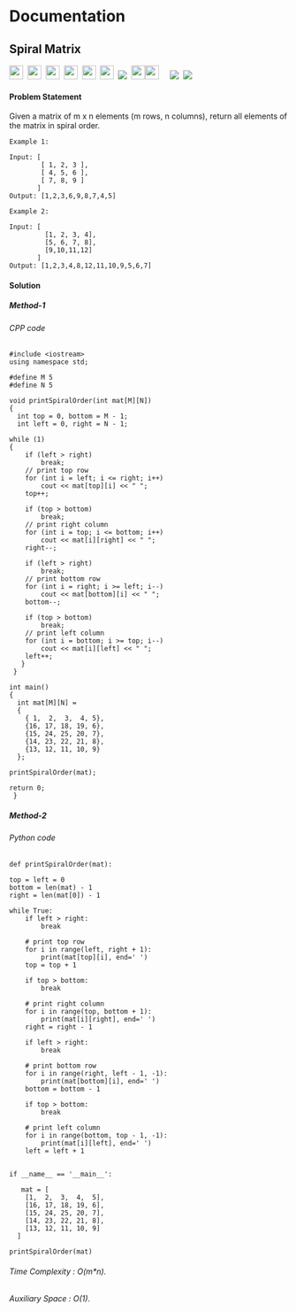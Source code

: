 # Documentation

## Spiral Matrix

<a><img src= "https://img.shields.io/badge/-Amazon-navy" height="25" >&nbsp;&nbsp;<img src= "https://img.shields.io/badge/-Adobe-blue" height="25">&nbsp;&nbsp;<img src= "https://img.shields.io/badge/-Oracle-navy" height="25">&nbsp;&nbsp;<img src= "https://img.shields.io/badge/-Paytm-navy" height="25">&nbsp;&nbsp;<img src= "https://img.shields.io/badge/-Microsoft-navy" height="25">&nbsp;&nbsp;<img src= "https://img.shields.io/badge/-Snapdeal-Yellow" height="25">&nbsp;&nbsp;<img src= "https://img.shields.io/badge/-Leetcode-navy" >&nbsp;&nbsp;<img src= "https://img.shields.io/badge/-geeksforgeeks-violet" height="25"><img src= "https://img.shields.io/badge/-Interviewbit-purple" height="25">&nbsp;&nbsp;
&nbsp;&nbsp;<img src= "https://img.shields.io/badge/-CPP-red">&nbsp;&nbsp;<img src= "https://img.shields.io/badge/-Python-brightgreen"></a>


#### Problem Statement 
Given a matrix of m x n elements (m rows, n columns), return all elements of the matrix in spiral order.

    Example 1:
    
    Input: [
            [ 1, 2, 3 ],
            [ 4, 5, 6 ],
            [ 7, 8, 9 ]
           ]
    Output: [1,2,3,6,9,8,7,4,5]      
    
    Example 2:
    
    Input: [
             [1, 2, 3, 4],
             [5, 6, 7, 8],
             [9,10,11,12]
           ]
    Output: [1,2,3,4,8,12,11,10,9,5,6,7]
    

#### Solution
##### Method-1      
###### CPP code
    #include <iostream>
    using namespace std;

    #define M 5
    #define N 5

    void printSpiralOrder(int mat[M][N])
    {
	  int top = 0, bottom = M - 1;
	  int left = 0, right = N - 1;

	while (1)
	{
		if (left > right)
			break;
		// print top row
		for (int i = left; i <= right; i++)
			cout << mat[top][i] << " ";
		top++;

		if (top > bottom)
			break;
		// print right column
		for (int i = top; i <= bottom; i++)
			cout << mat[i][right] << " ";
		right--;

		if (left > right)
			break;
		// print bottom row
		for (int i = right; i >= left; i--)
			cout << mat[bottom][i] << " ";
		bottom--;

		if (top > bottom)
			break;
		// print left column
		for (int i = bottom; i >= top; i--)
			cout << mat[i][left] << " ";
		left++;
	   }
     }

    int main()
    {
	  int mat[M][N] =
	  {
		{ 1,  2,  3,  4, 5},
		{16, 17, 18, 19, 6},
		{15, 24, 25, 20, 7},
		{14, 23, 22, 21, 8},
		{13, 12, 11, 10, 9}
	  };

	printSpiralOrder(mat);

	return 0;
     }

##### Method-2
###### Python code
    def printSpiralOrder(mat):

	top = left = 0
	bottom = len(mat) - 1
	right = len(mat[0]) - 1

	while True:
		if left > right:
			break

		# print top row
		for i in range(left, right + 1):
			print(mat[top][i], end=' ')
		top = top + 1

		if top > bottom:
			break

		# print right column
		for i in range(top, bottom + 1):
			print(mat[i][right], end=' ')
		right = right - 1

		if left > right:
			break

		# print bottom row
		for i in range(right, left - 1, -1):
			print(mat[bottom][i], end=' ')
		bottom = bottom - 1

		if top > bottom:
			break

		# print left column
		for i in range(bottom, top - 1, -1):
			print(mat[i][left], end=' ')
		left = left + 1


    if __name__ == '__main__':

	   mat = [
		[1,  2,  3,  4,  5],
		[16, 17, 18, 19, 6],
		[15, 24, 25, 20, 7],
		[14, 23, 22, 21, 8],
		[13, 12, 11, 10, 9]
	  ]

	printSpiralOrder(mat)

  ###### Time Complexity : O(m*n).
  ###### Auxiliary Space : O(1).
